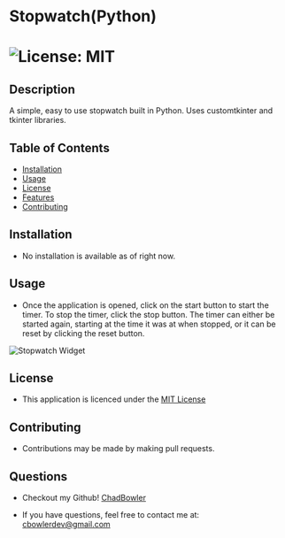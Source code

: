 # Stopwatch(Python)

# ![License: MIT](https://img.shields.io/badge/License-MIT-yellow.svg)

## Description
A simple, easy to use stopwatch built in Python. Uses customtkinter and tkinter libraries.

## Table of Contents

- [Installation](#Installation)
- [Usage](#Usage)
- [License](#License)
- [Features](#Features)
- [Contributing](#Contributing)

## Installation

* No installation is available as of right now.

## Usage

* Once the application is opened, click on the start button to start the timer. To stop the timer, click the stop button. The timer can either be started again, starting at the time it was at when stopped, or it can be reset by clicking the reset button.

![Stopwatch Widget](https://github.com/ChadBowler/stopwatch/assets/127648744/e2e7bcf4-1911-43eb-8fa9-6bf78901827a)

## License

* This application is licenced under the [MIT License](https://opensource.org/licenses/MIT)

## Contributing

* Contributions may be made by making pull requests.

## Questions

* Checkout my Github! [ChadBowler](https://www.github.com/ChadBowler)

* If you have questions, feel free to contact me at: cbowlerdev@gmail.com


